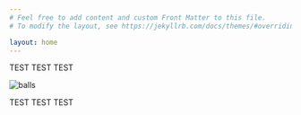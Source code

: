 ```yaml
---
# Feel free to add content and custom Front Matter to this file.
# To modify the layout, see https://jekyllrb.com/docs/themes/#overriding-theme-defaults

layout: home
---
```


TEST TEST TEST

![balls](https://c.tenor.com/IpzvUz0GXm0AAAAC/twerk-tik-tok.gif)

TEST TEST TEST
